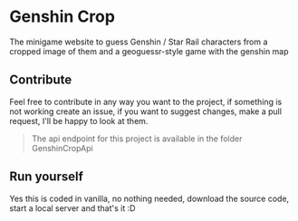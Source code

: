 # Genshin Crop

The minigame website to guess Genshin / Star Rail characters from a cropped image of them and a geoguessr-style game with the genshin map

## Contribute

Feel free to contribute in any way you want to the project, if something is not working create an issue, if you want to suggest changes, make a pull request, I'll be happy to look at them.

> The api endpoint for this project is available in the folder GenshinCropApi

## Run yourself

Yes this is coded in vanilla, no nothing needed, download the source code, start a local server and that's it :D
